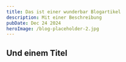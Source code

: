 ```yaml
---
title: Das ist einer wunderbar Blogartikel
description: Mit einer Beschreibung
pubDate: Dec 24 2024
heroImage: /blog-placeholder-2.jpg
---
```

## Und einem Titel

